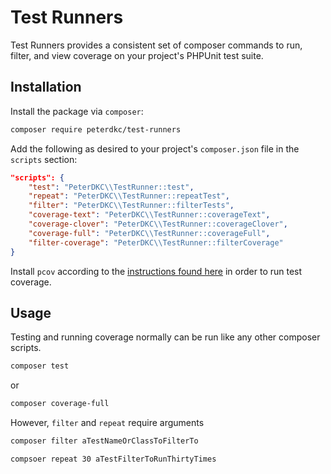 # Test Runners

Test Runners provides a consistent set of composer commands to run, filter, and view coverage on your project's PHPUnit test suite.

## Installation

Install the package via `composer`:

```bash
composer require peterdkc/test-runners
```

Add the following as desired to your project's `composer.json` file in the `scripts` section:

```json
"scripts": {
    "test": "PeterDKC\\TestRunner::test",
    "repeat": "PeterDKC\\TestRunner::repeatTest",
    "filter": "PeterDKC\\TestRunner::filterTests",
    "coverage-text": "PeterDKC\\TestRunner::coverageText",
    "coverage-clover": "PeterDKC\\TestRunner::coverageClover",
    "coverage-full": "PeterDKC\\TestRunner::coverageFull",
    "filter-coverage": "PeterDKC\\TestRunner::filterCoverage"
}
```

Install `pcov` according to the [instructions found here](https://github.com/krakjoe/pcov) in order to run test coverage.

## Usage

Testing and running coverage normally can be run like any other composer scripts.

```bash
composer test
```

or

```bash
composer coverage-full
```

However, `filter` and `repeat` require arguments

```bash
composer filter aTestNameOrClassToFilterTo
```

```bash
compsoer repeat 30 aTestFilterToRunThirtyTimes
```
